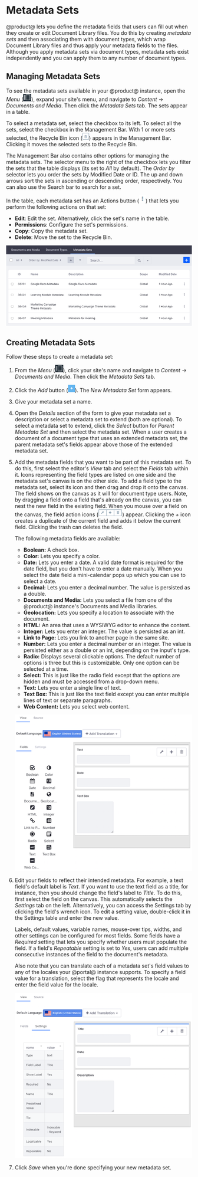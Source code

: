 # Metadata Sets [](id=metadata-sets)

@product@ lets you define the metadata fields that users can fill out when they 
create or edit Document Library files. You do this by creating *metadata sets* 
and then associating them with document types, which wrap Document Library files 
and thus apply your metadata fields to the files. Although you apply metadata 
sets via document types, metadata sets exist independently and you can apply 
them to any number of document types. 

## Managing Metadata Sets [](id=managing-metadata-sets)

To see the metadata sets available in your @product@ instance, open the *Menu* 
(![Product Menu](../../../images/icon-menu.png)), expand your site's menu, 
and navigate to *Content* &rarr; *Documents and Media*. Then click the 
*Metadata Sets* tab. The sets appear in a table. 

To select a metadata set, select the checkbox to its left. To select all the 
sets, select the checkbox in the Management Bar. With 1 or more sets selected, 
the Recycle Bin icon 
(![Recycle Bin](../../../images/icon-trash.png)) appears in the Management Bar. 
Clicking it moves the selected sets to the Recycle Bin. 

The Management Bar also contains other options for managing the metadata sets. 
The selector menu to the right of the checkbox lets you filter the sets that the 
table displays (its set to *All* by default). The *Order by* selector lets you 
order the sets by Modified Date or ID. The up and down arrows sort the sets in 
ascending or descending order, respectively. You can also use the Search bar to 
search for a set. 

In the table, each metadata set has an Actions button 
(![Actions Menu](../../../images/icon-actions.png)) that lets you perform the 
following actions on that set: 

-   **Edit**: Edit the set. Alternatively, click the set's name in the table.
-   **Permissions**: Configure the set's permissions. 
-   **Copy**: Copy the metadata set. 
-   **Delete**: Move the set to the Recycle Bin.

![Figure 1: The Metadata Sets management window lets you view existing sets and create new ones for applying to document types.](../../../images/dm-metadata-sets-list.png)

## Creating Metadata Sets [](id=creating-metadata-sets)

Follow these steps to create a metadata set: 

1.  From the *Menu* (![Product Menu](../../../images/icon-menu.png)), click 
    your site's name and navigate to *Content &rarr; Documents and Media*. Then 
    click the *Metadata Sets* tab. 

2.  Click the *Add* button 
    (![Add](../../../images/icon-add.png)). The *New Metadata Set* form appears. 

3.  Give your metadata set a name. 

4.  Open the *Details* section of the form to give your metadata set a 
    description or select a metadata set to extend (both are optional). To 
    select a metadata set to extend, click the *Select* button for *Parent 
    Metadata Set* and then select the metadata set. When a user creates a 
    document of a document type that uses an extended metadata set, the parent 
    metadata set's fields appear above those of the extended metadata set. 

5.  Add the metadata fields that you want to be part of this metadata set. To do 
    this, first select the editor's *View* tab and select the *Fields* tab 
    within it. Icons representing the field types are listed on one side and the 
    metadata set's canvas is on the other side. To add a field type to the 
    metadata set, select its icon and then drag and drop it onto the canvas. The 
    field shows on the canvas as it will for document type users. Note, by 
    dragging a field onto a field that's already on the canvas, you can nest the 
    new field in the existing field. When you mouse over a field on the canvas, 
    the field action icons 
    (![Icons](../../../images/icon-dm-metadata-actions.png)) appear. Clicking 
    the *+* icon creates a duplicate of the current field and adds it below the 
    current field. Clicking the trash can deletes the field. 

    The following metadata fields are available:

    -   **Boolean:** A check box. 
    -   **Color:** Lets you specify a color. 
    -   **Date:** Lets you enter a date. A valid date format is required for the 
        date field, but you don't have to enter a date manually. When you select 
        the date field a mini-calendar pops up which you can use to select a 
        date. 
    -   **Decimal:** Lets you enter a decimal number. The value is persisted as 
        a double. 
    -   **Documents and Media:** Lets you select a file from one of the 
        @product@ instance's Documents and Media libraries. 
    -   **Geolocation:** Lets you specify a location to associate with the 
        document.
    -   **HTML:** An area that uses a WYSIWYG editor to enhance the content. 
    -   **Integer:** Lets you enter an integer. The value is persisted as an 
        int. 
    -   **Link to Page:** Lets you link to another page in the same site.
    -   **Number:** Lets you enter a decimal number or an integer. The value is
        persisted either as a double or an int, depending on the input's type.
    -   **Radio:** Displays several clickable options. The default number of 
        options is three but this is customizable. Only one option can be 
        selected at a time.
    -   **Select:** This is just like the radio field except that the options 
        are hidden and must be accessed from a drop-down menu. 
    -   **Text:** Lets you enter a single line of text.
    -   **Text Box:** This is just like the text field except you can enter 
        multiple lines of text or separate paragraphs. 
    -   **Web Content:** Lets you select web content.

    ![Figure 2: Add your metadata set's fields to the canvas.](../../../images/dm-metadata-set-fields.png)

6.  Edit your fields to reflect their intended metadata. For example, a text 
    field's default label is *Text*. If you want to use the text field as a 
    title, for instance, then you should change the field's label to *Title*. To 
    do this, first select the field on the canvas. This automatically selects 
    the *Settings* tab on the left. Alternatively, you can access the Settings 
    tab by clicking the field's wrench icon. To edit a setting value, 
    double-click it in the Settings table and enter the new value. 

    Labels, default values, variable names, mouse-over tips, widths, and other
    settings can be configured for most fields. Some fields have a *Required*
    setting that lets you specify whether users must populate the field. If a 
    field's *Repeatable* setting is set to *Yes*, users can add multiple 
    consecutive instances of the field to the document's metadata. 

    Also note that you can translate each of a metadata set's field values to 
    any of the locales your @portal@ instance supports. To specify a field value 
    for a translation, select the flag that represents the locale and enter the 
    field value for the locale. 

    ![Figure 3: Edit your metadata set's fields to match the metadata that you want each field to hold.](../../../images/dm-metadata-set-settings.png)

7.  Click *Save* when you're done specifying your new metadata set.
